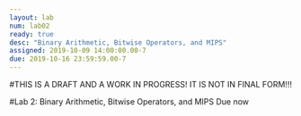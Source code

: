 ```yaml
---
layout: lab
num: lab02
ready: true
desc: "Binary Arithmetic, Bitwise Operators, and MIPS"
assigned: 2019-10-09 14:00:00.00-7
due: 2019-10-16 23:59:59.00-7
---
```

<div markdown="1">

#THIS IS A DRAFT AND A WORK IN PROGRESS! IT IS NOT IN FINAL FORM!!!

#Lab 2: Binary Arithmetic, Bitwise Operators, and MIPS
Due now

</div>
